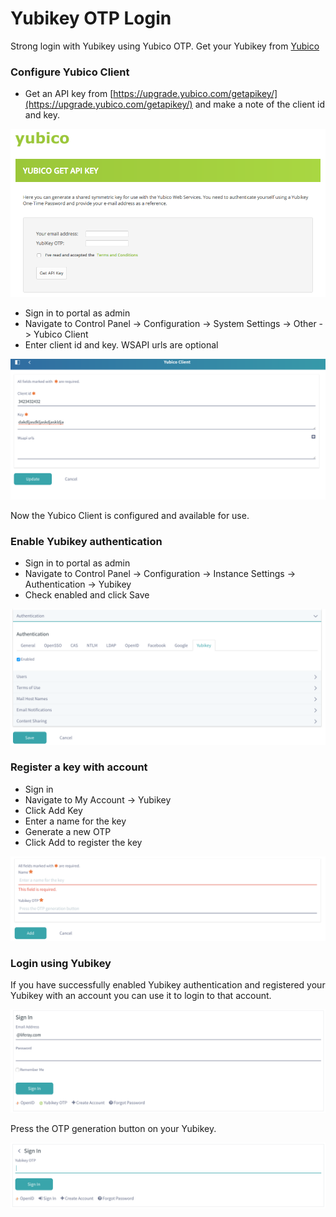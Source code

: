 # Yubikey OTP Login

Strong login with Yubikey using Yubico OTP. Get your Yubikey from [Yubico](https://www.yubico.com/products/yubikey-hardware/) 

### Configure Yubico Client
- Get an API key from [https://upgrade.yubico.com/getapikey/](https://upgrade.yubico.com/getapikey/) and make a note of the client id and key.

![Figure: Yubico API key registration](docs/images/yubico-api-key.png)

- Sign in to portal as admin
- Navigate to Control Panel -> Configuration -> System Settings -> Other -> Yubico Client
- Enter client id and key. WSAPI urls are optional

![Figure: Yubico Client Settings](docs/images/yubico-client-settings.png)

Now the Yubico Client is configured and available for use.

### Enable Yubikey authentication
- Sign in to portal as admin
- Navigate to Control Panel -> Configuration -> Instance Settings -> Authentication -> Yubikey
- Check enabled and click Save

![Figure: Yubikey Authentication](docs/images/authentication.png)

### Register a key with account
- Sign in
- Navigate to My Account -> Yubikey
- Click Add Key
- Enter a name for the key
- Generate a new OTP
- Click Add to register the key

![Figure: Yubikey registration](docs/images/register-yubikey.png)

### Login using Yubikey

If you have successfully enabled Yubikey authentication and registered your Yubikey with an account you can use it to login to that account.

![Figure: Sign in with Yubikey enabled](docs/images/signin.png)

Press the OTP generation button on your Yubikey.

![Figure: Yubikey OTP login](docs/images/signin-yubikey-otp.png)